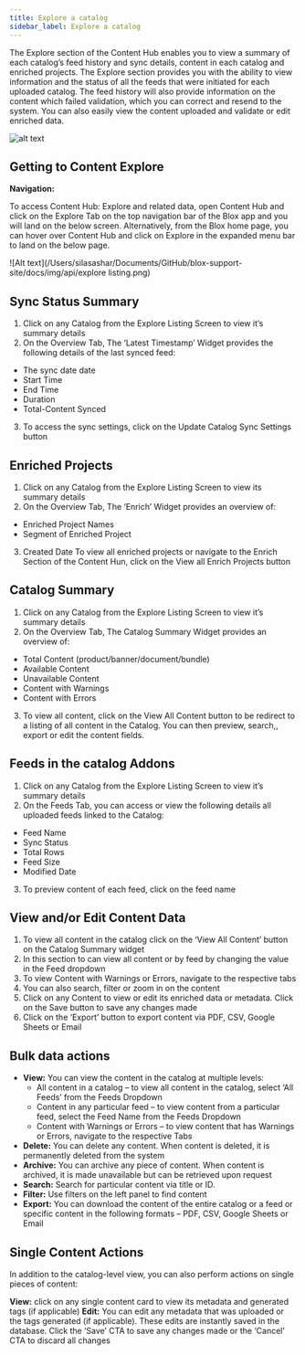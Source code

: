 ```yaml
---
title: Explore a catalog
sidebar_label: Explore a catalog
---
```




<head>
  <title></title>
  <meta
    name="description"
    content="This guide covers how the page life cycle works in an Ionic app built with Angular. Learn how Ionic embraces life cycle events provided by Angular components."
  />
</head>

The Explore section of the Content Hub enables you to view a summary of each catalog’s feed history and sync details, content in each catalog and enriched projects. The Explore section provides you with the ability to view information and the status of all the feeds that were initiated for each uploaded catalog. The feed history will also provide information on the content which failed validation, which you can correct and resend to the system. You can also easily view the content uploaded and validate or edit enriched data.

![alt text](https://staging-supportv2.getblox.ai/wp-content/uploads/2022/08/explore-home-768x431.png)

## Getting to Content Explore

**Navigation:** 

To access Content Hub: Explore and related data, open Content Hub and click on the Explore Tab on the top navigation bar of the Blox app and you will land on the below screen. Alternatively, from the Blox home page, you can hover over Content Hub and click on Explore in the expanded menu bar to land on the below page.


![Alt text](/Users/silasashar/Documents/GitHub/blox-support-site/docs/img/api/explore listing.png)

## Sync Status Summary 

1. Click on any Catalog from the Explore Listing Screen to view it’s summary details
2. On the Overview Tab, The ‘Latest Timestamp’ Widget provides the following details of the last synced feed:  
  * The sync date date 
  * Start Time
  * End Time 
  * Duration 
  * Total-Content Synced 
3. To access the sync settings, click on the Update Catalog Sync Settings button

## Enriched Projects

1. Click on any Catalog from the Explore Listing Screen to view its summary details
2. On the Overview Tab, The ‘Enrich’ Widget provides an overview of: 
  * Enriched Project Names 
  * Segment of Enriched Project 
3. Created Date To view all enriched projects or navigate to the Enrich Section of the Content Hun, click on the View all Enrich Projects button

## Catalog Summary 

1. Click on any Catalog from the Explore Listing Screen to view it’s summary details
2. On the Overview Tab, The Catalog Summary Widget provides an overview of:
  * Total Content (product/banner/document/bundle)
  * Available Content 
  * Unavailable Content 
  * Content with Warnings 
  * Content with Errors
3. To view all content, click on the View  All Content button to be redirect to a listing of all content in the Catalog. You can then preview, search,, export or edit the content fields.


## Feeds in the catalog Addons

1. Click on any Catalog from the Explore Listing Screen to view it’s summary details
2. On the Feeds Tab, you can access or view the following details all uploaded feeds linked to the Catalog: 
  * Feed Name 
  * Sync Status 
  * Total Rows 
  * Feed Size
  * Modified Date 
3. To preview content of each feed, click on the feed name

## View and/or Edit Content Data

1. To view all content in the catalog click on the ‘View All Content’ button on the Catalog Summary widget 
2. In this section to can view all content or by feed by changing the value in the Feed dropdown 
3. To view Content with Warnings or Errors, navigate to the respective tabs 
4. You can also search, filter or zoom in on the content
5. Click on any Content to view or edit its enriched data or metadata. Click on the Save button to save any changes made
6. Click on the ‘Export’ button to export content via PDF, CSV, Google Sheets or Email

## Bulk data actions

* **View:** You can view the content in the catalog at multiple levels:
  * All content in a catalog – to view all content in the catalog, select ‘All Feeds’ from the Feeds Dropdown
  * Content in any particular feed – to view content from a particular feed, select the Feed Name from the Feeds Dropdown
  * Content with Warnings or Errors – to view content that has Warnings or Errors, navigate to the respective Tabs
* **Delete:** You can delete any content. When content is deleted, it is permanently deleted from the system
* **Archive:** You can archive any piece of content. When content is archived, it is made unavailable but can be retrieved upon request
* **Search:** Search for particular content via title or ID.
* **Filter:** Use filters on the left panel to find content
* **Export:** You can download the content of the entire catalog or a feed or specific content in the following formats – PDF, CSV, Google Sheets or Email

## Single Content Actions 
In addition to the catalog-level view, you can also perform actions on single pieces of content:

**View:** click on any single content card to view its metadata and generated tags (if applicable)
**Edit:** You can edit any metadata that was uploaded or the tags generated (if applicable). These edits are instantly saved in the database. Click the ‘Save’ CTA to save any changes made or the ‘Cancel’ CTA to discard all changes

